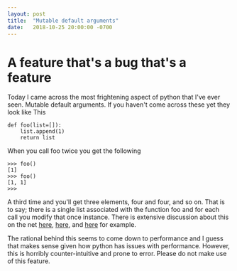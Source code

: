```yaml
---
layout: post
title:  "Mutable default arguments"
date:   2018-10-25 20:00:00 -0700
---
```

# A feature that's a bug that's a feature
Today I came across the most frightening aspect of python that I've ever seen. Mutable default arguments. If you haven't come across these yet they look like This
```
def foo(list=[]):
    list.append(1)
    return list
```
When you call foo twice you get the following
```
>>> foo()
[1]
>>> foo()
[1, 1]
>>>
```
A third time and you'll get three elements, four and four, and so on. That is to say; there is a single list associated with the function foo and for each call you modify that once instance. There is extensive discussion about this on the net [here](https://softwareengineering.stackexchange.com/questions/157373/python-mutable-default-argument-why), [here](https://stackoverflow.com/questions/1132941/least-astonishment-and-the-mutable-default-argument), and [here](http://effbot.org/zone/default-values.htm) for example.

The rational behind this seems to come down to performance and I guess that makes sense given how python has issues with performance. However, this is horribly counter-intuitive and prone to error. Please do not make use of this feature.
